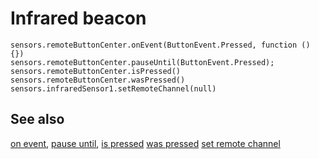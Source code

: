 # Infrared beacon

```cards
sensors.remoteButtonCenter.onEvent(ButtonEvent.Pressed, function () {})
sensors.remoteButtonCenter.pauseUntil(ButtonEvent.Pressed);
sensors.remoteButtonCenter.isPressed()
sensors.remoteButtonCenter.wasPressed()
sensors.infraredSensor1.setRemoteChannel(null)
```

## See also

[on event](/reference/sensors/beacon/on-event),
[pause until](/reference/sensors/beacon/pause-until),
[is pressed](/reference/sensors/beacon/is-pressed)
[was pressed](/reference/sensors/beacon/was-pressed)
[set remote channel](/reference/sensors/beacon/set-remote-channel)
